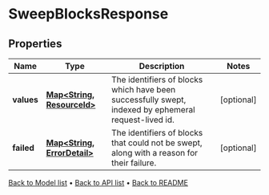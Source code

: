 

# SweepBlocksResponse


## Properties

| Name | Type | Description | Notes |
|------------ | ------------- | ------------- | -------------|
|**values** | [**Map&lt;String, ResourceId&gt;**](ResourceId.md) | The identifiers of blocks which have been successfully swept, indexed by ephemeral request-lived id. |  [optional] |
|**failed** | [**Map&lt;String, ErrorDetail&gt;**](ErrorDetail.md) | The identifiers of blocks that could not be swept, along with a reason for their failure. |  [optional] |



[Back to Model list](../README.md#documentation-for-models) &#8226; [Back to API list](../README.md#documentation-for-api-endpoints) &#8226; [Back to README](../README.md)


